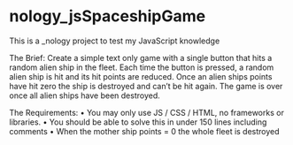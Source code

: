 # nology_jsSpaceshipGame

This is a _nology project to test my JavaScript knowledge 

The Brief:
Create a simple text only game with a single button that hits a random alien ship in the fleet. Each time the button is pressed, a random alien ship is hit and its hit points are reduced. Once an alien ships points have hit zero the ship is destroyed and can’t be hit again. The game is over once all alien ships have been destroyed.

The Requirements:
• You may only use JS / CSS / HTML, no frameworks or libraries.
• You should be able to solve this in under 150 lines including comments
• When the mother ship points = 0 the whole fleet is destroyed
